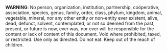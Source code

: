**WARNING**: No person, organization, institution, partnership, coöperative, association, species, genus, family, order, class, phylum, kingdom, animal, vegetable, mineral, nor any other entity or non-entity ever existent, alive, dead, defunct, solvent, contemplated, or not so deemed from the past, present, or future is now, ever was, nor ever will be responsible for the content or lack of content of this document. Void where prohibited, taxed, or restricted. Use only as directed. Do not eat. Keep out of the reach of children.